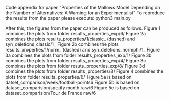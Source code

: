 Code appendix for paper "Properties of the Mallows Model Depending on the Number of Alternatives: A Warning for an Experimentalist"
To reproduce the results from the paper please execute: 
python3 main.py 

After this, the figures from the paper can be produced as follows. 
Figure 1 combines the plots from folder results_properties_exp/6/
Figure 2a combines the plots results_properties/1/classic_ (dashed) and syn_deletions_classic/1_
Figure 2b combines the plots results_properties/1/norm_ (dashed) and syn_deletions_normphi/1_
Figure 3a combines the plots from folder results_properties_exp/1/
Figure 3b combines the plots from folder results_properties_exp/4/
Figure 3c combines the plots from folder resuts_properties_exp/8/
Figure 3d combines the plots from folder results_properties/8/
Figure 4 combines the plots from folder results_properties/6/
Figure 5a is based on datset_comparison/week/football-points6
Figure 5b is based on dataset_comparision/spotify month raw/6
Figure 5c is based on dataset_comparision/Tour de France raw/6
